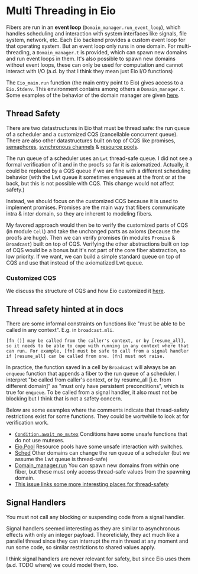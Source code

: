 # Multi Threading in Eio

Fibers are run in an **event loop** (`Domain_manager.run_event_loop`), which handles scheduling and interaction with system interfaces like signals, file system, network, etc.
Each Eio backend provides a custom event loop for that operating system.
But an event loop only runs in one domain.
For multi-threading, a `Domain_manager.t` is provided, which can spawn new domains and run event loops in them.
It's also possible to spawn new domains without event loops, these can only be used for computation and cannot interact with I/O (a.d. by that I think they mean just Eio I/O functions)

The `Eio_main.run` function (the main entry point to Eio) gives access to a `Eio.Stdenv`.
This environment contains among others a `Domain_manager.t`.
Some examples of the behavior of the domain manager are given [here](https://github.com/ocaml-multicore/eio/blob/main/tests/domains.md).

## Thread Safety

There are two datastructures in Eio that must be thread safe: the run queue of a scheduler and a customized CQS (cancellable concurrent queue).
There are also other datastructures built on top of CQS like promises, [semaphores](https://github.com/ocaml-multicore/eio/blob/387fb6d2b9cb6bf03775c432b880f6ab6604e8ce/lib_eio/sem_state.ml), [synchronous channels](https://github.com/ocaml-multicore/eio/blob/387fb6d2b9cb6bf03775c432b880f6ab6604e8ce/lib_eio/sync.mli) & [resource pools](https://github.com/ocaml-multicore/eio/blob/387fb6d2b9cb6bf03775c432b880f6ab6604e8ce/lib_eio/pool.ml).

The run queue of a scheduler uses an `Lwt` thread-safe queue.
I did not see a formal verification of it and in the proofs so far it is axiomatized.
Actually, it could be replaced by a CQS queue if we are fine with a different scheduling behavior (with the Lwt queue it sometimes enqueues at the front or at the back, but this is not possible with CQS. This change would not affect safety.)

Instead, we should focus on the customized CQS because it is used to implement promises.
Promises are the main way that fibers communicate intra & inter domain, so they are inherent to modeling fibers.

My favored approach would then be to verify the customized parts of CQS (in module `Cell`) and take the unchanged parts as axioms (because the proofs are huge).
Then we can verify promises (in modules `Promise` & `Broadcast`) built on top of CQS.
Verifying the other abstractions built on top of CQS would be a bonus but it's not part of the core fiber abstraction, so low priority.
If we want, we can build a simple standard queue on top of CQS and use that instead of the axiomatized Lwt queue.

### Customized CQS

We discuss the structure of CQS and how Eio customized it [here](./eio-cqs.md).

## Thread safety hinted at in docs

There are some informal constraints on functions like "must be able to be called in any context". E.g. in `broadcast.mli`.

```
[fn ()] may be called from the caller's context, or by [resume_all],
so it needs to be able to cope with running in any context where that
can run. For example, [fn] must be safe to call from a signal handler
if [resume_all] can be called from one. [fn] must not raise.
```

In practice, the function saved in a cell by `Broadcast` will always be an `enqueue` function that appends a fiber to the run queue of a scheduler.
I interpret "be called from caller's context, or by resume_all [i.e. from different domain]" as "must only have persistent preconditions", which is true for `enqueue`.
To be called from a signal handler, it also must not be blocking but I think that is not a safety concern.

Below are some examples where the comments indicate that thread-safety restrictions exist for some functions.
They could be wortwhile to look at for verification work.

- [`Condition.await_no_mutex`](https://github.com/ocaml-multicore/eio/blob/286a1b743d3a55c5318a1301083e311f5b7d5b91/lib_eio/condition.mli#L55)
  Conditions have some unsafe functions that do not use mutexes.
- [Eio.Pool](https://github.com/ocaml-multicore/eio/blob/286a1b743d3a55c5318a1301083e311f5b7d5b91/lib_eio/pool.mli#L29)
  Resource pools have some unsafe interaction with switches.
- [Sched](https://github.com/ocaml-multicore/eio/blob/286a1b743d3a55c5318a1301083e311f5b7d5b91/lib_eio_linux/sched.ml#L55)
  Other domains can change the run queue of a scheduler (but we assume the Lwt queue is thread-safe)
- [Domain_manager.run](https://github.com/ocaml-multicore/eio/blob/286a1b743d3a55c5318a1301083e311f5b7d5b91/lib_eio/eio.mli#L89)
  You can spawn new domains from within one fiber, but these must only access thread-safe values from the spawning domain.
- [This issue links some more interesting places for thread-safety](https://github.com/ocaml-multicore/eio/issues/387)

## Signal Handlers

You must not call any blocking or suspending code from a signal handler.

Signal handlers seemed interesting as they are similar to asynchronous effects with only an integer payload.
Theoreticlaly, they act much like a parallel thread since they can interrupt the main thread at any moment and run some code, so similar restrictions to shared values apply.

I think signal handlers are never relevant for safety, but since Eio uses them (a.d. TODO where) we could model them, too.
